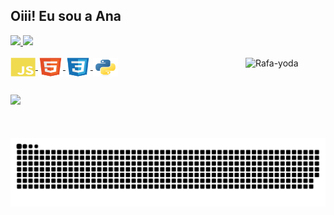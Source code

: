 ## Oiii! Eu sou a Ana 
 <div>
  <a href="https://github.com/anapss1">
  <img height="170em" src="https://github-readme-stats.vercel.app/api?username=anapss1&show_icons=true&theme=dracula&include_all_commits=true&count_private=true"/>
  <img height="170em" src="https://github-readme-stats.vercel.app/api/top-langs/?username=anapss1&layout=compact&langs_count=7&theme=dracula"/>
</div>
<div style="display: inline_block"><br>
  <img align="center" alt="Rafa-Js" height="30" width="40" src="https://raw.githubusercontent.com/devicons/devicon/master/icons/javascript/javascript-plain.svg">
  <img align="center" alt="Rafa-HTML" height="30" width="40" src="https://raw.githubusercontent.com/devicons/devicon/master/icons/html5/html5-original.svg">
  <img align="center" alt="Rafa-CSS" height="30" width="40" src="https://raw.githubusercontent.com/devicons/devicon/master/icons/css3/css3-original.svg">
  <img align="center" alt="Rafa-Python" height="30" width="40" src="https://raw.githubusercontent.com/devicons/devicon/master/icons/python/python-original.svg">
  <img align="right" alt="Rafa-yoda" width="128" height="128" src="https://64.media.tumblr.com/b4a6e5314af5f33e889f70b384bac17f/07c5ba57d8e1bf51-0f/s400x600/62e7c2f774a9c106091414aae6c372f09a2f1e2e.gifv">
</div>
  
  ##
 
<div> 
  <a href="https://www.linkedin.com/in/anapss1/" target="_blank"><img src="https://img.shields.io/badge/-LinkedIn-%230077B5?style=for-the-badge&logo=linkedin&logoColor=white" target="_blank"></a> 
 
  ![Snake animation](https://github.com/anapss1/anapss1/blob/output/github-contribution-grid-snake.svg)
 
</div>
